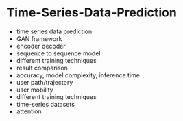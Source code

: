 # Time-Series-Data-Prediction                 
- time series data prediction                 
- GAN framework                
- encoder decoder          
- sequence to sequence model    
- different training techniques  
- result comparison 
- accuracy, model complexity, inference time 
- user path/trajectory 
- user mobility 
- different training techniques 
- time-series datasets 
- attention 
  
